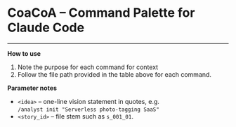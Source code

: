 # CoaCoA – Command Palette for Claude Code
---

**How to use**

1. Note the purpose for each command for context
2. Follow the file path provided in the table above for each command.

**Parameter notes**

* `<idea>` – one-line vision statement in quotes, e.g.  
  `/analyst init "Serverless photo-tagging SaaS"`
* `<story_id>` – file stem such as `s_001_01`.